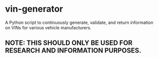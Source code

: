 # vin-generator
A Python script to continuously generate, validate, and return information on VINs for various vehicle manufacturers.

## NOTE: THIS SHOULD ONLY BE USED FOR RESEARCH AND INFORMATION PURPOSES.
